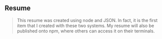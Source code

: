 ## Resume ##

>This resume was created using node and JSON. In fact, it is the first item that I created with these two systems. My resume will also be published onto npm, where others can access it on their terminals.

